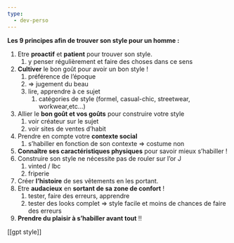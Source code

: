 ```yaml
---
type:
  - dev-perso
---
```

  
**Les 9 principes afin de trouver son style pour un homme :**

1. Etre **proactif** et **patient** pour trouver son style.
    1. y penser régulièrement et faire des choses dans ce sens
2. **Cultiver** le bon goût pour avoir un bon style !
    1. préférence de l’époque
    2. ⇒ jugement du beau
    3. lire, apprendre à ce sujet
        1. catégories de style (formel, casual-chic, streetwear, workwear,etc…)
3. Allier le **bon goût et vos goûts** pour construire votre style
    1. voir créateur sur le sujet
    2. voir sites de ventes d’habit
4. Prendre en compte votre **contexte social**
    1. s’habiller en fonction de son contexte ⇒ costume non
5. **Connaître ses caractéristiques physiques** pour savoir mieux s’habiller !
6. Construire son style ne nécessite pas de rouler sur l’or J
    1. vinted / lbc
    2. friperie
7. Créer **l’histoire** de ses vêtements en les portant.
8. Etre **audacieux** en **sortant de sa zone de confort** !
    1. tester, faire des erreurs, apprendre
    2. tester des looks complet ⇒ style facile et moins de chances de faire des erreurs
9. **Prendre du plaisir à s’habiller avant tout** !!

[[gpt style]]